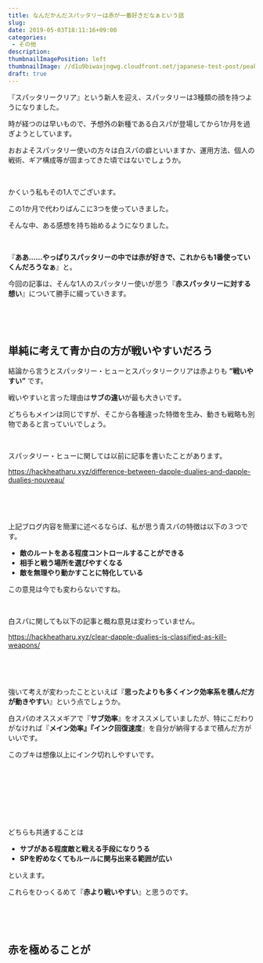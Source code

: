 ```yaml
---
title: なんだかんだスパッタリーは赤が一番好きだなぁという話
slug: 
date: 2019-05-03T18:11:16+09:00
categories: 
 - その他
description: 
thumbnailImagePosition: left
thumbnailImage: //d1u9biwaxjngwg.cloudfront.net/japanese-test-post/peak-140.jpg
draft: true
---
```


<!--more-->

『スパッタリークリア』という新人を迎え、スパッタリーは3種類の顔を持つようになりました。

時が経つのは早いもので、予想外の新種である白スパが登場してから1か月を過ぎようとしています。

おおよそスパッタリー使いの方々は白スパの癖といいますか、運用方法、個人の戦術、ギア構成等が固まってきた頃ではないでしょうか。

&nbsp;

かくいう私もその1人でございます。

この1か月で<span>代わりばんこに3つを使っていきました。</span>

<span>そんな中、ある感想を持ち始めるようになりました。</span>

&nbsp;

『<strong>ああ……やっぱりスパッタリーの中では赤が好きで、これからも1番使っていくんだろうなぁ</strong>』と。

今回の記事は、そんな1人のスパッタリー使いが思う『<strong>赤スパッタリーに対する想い</strong>』について勝手に綴っていきます。

&nbsp;

&nbsp;
<h2>単純に考えて青か白の方が戦いやすいだろう</h2>
結論から言うとスパッタリー・ヒューとスパッタリークリアは赤よりも <strong>”戦いやすい”</strong> です。

戦いやすいと言った理由は<strong>サブの違い</strong>が最も大きいです。

どちらもメインは同じですが、そこから各種違った特徴を生み、動きも戦略も別物であると言っていいでしょう。

&nbsp;

スパッタリー・ヒューに関しては以前に記事を書いたことがあります。

https://hackheatharu.xyz/difference-between-dapple-dualies-and-dapple-dualies-nouveau/

&nbsp;

&nbsp;

上記ブログ内容を簡潔に述べるならば、私が思う青スパの特徴は以下の３つです。
<ul>
 	<li><strong>敵のルートをある程度コントロールすることができる</strong></li>
 	<li><strong>相手と戦う場所を選びやすくなる</strong></li>
 	<li><strong>敵を無理やり動かすことに特化している</strong></li>
</ul>
この意見は今でも変わらないですね。

&nbsp;

白スパに関しても以下の記事と概ね意見は変わっていません。

https://hackheatharu.xyz/clear-dapple-dualies-is-classified-as-kill-weapons/

&nbsp;

&nbsp;

強いて考えが変わったことといえば『<strong>思ったよりも多くインク効率系を積んだ方が動きやすい</strong>』という点でしょうか。

白スパのオススメギアで『<strong>サブ効率</strong>』をオススメしていましたが、特にこだわりがなければ『<strong>メイン効率』『インク回復速度</strong>』を自分が納得するまで積んだ方がいいです。

このブキは想像以上にインク切れしやすいです。

&nbsp;

&nbsp;

&nbsp;

&nbsp;

どちらも共通することは
<ul>
 	<li><strong>サブがある程度敵と戦える手段になりうる</strong></li>
 	<li><strong>SPを貯めなくてもルールに関与出来る範囲が広い</strong></li>
</ul>
といえます。

これらをひっくるめて『<strong>赤より戦いやすい</strong>』と思うのです。

&nbsp;

&nbsp;
<h2>赤を極めることが</h2>
&nbsp;
